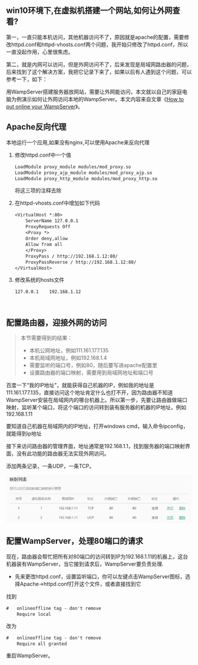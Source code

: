 ## win10环境下,在虚拟机搭建一个网站,如何让外网查看?

第一，一直只能本机访问，其他机器访问不了，原因就是apache的配置，需要修改httpd.conf和httpd-vhosts.conf两个问题，我开始只修改了httpd.conf，所以一直没起作用，心里很焦虑。

第二，就是内网可以访问，但是外网访问不了，后来发现是局域网路由器的问题，后来找到了这个解决方案，我把它记录下来了，如果以后有人遇到这个问题，可以参考一下，如下：

用WampServer搭建服务器放网站，需要让外网能访问，本文就以自己的家庭电脑为例演示如何让外网访问本地的WampServer。本文内容来自文章《[How to put online your WampServer](https://www.simonewebdesign.it/how-to-put-online-your-wampserver/)》。



## Apache反向代理

本地运行一个应用,如果没有nginx,可以使用Apache来反向代理

1. 修改httpd.conf中一个值

   ```
   LoadModule proxy_module modules/mod_proxy.so
   LoadModule proxy_ajp_module modules/mod_proxy_ajp.so
   LoadModule proxy_http_module modules/mod_proxy_http.so
   ```

   将这三项的注释去除

2. 在httpd-vhosts.conf中增加如下代码

   ```
   <VirtualHost *:80>
       ServerName 127.0.0.1
       ProxyRequests Off
       <Proxy *>
       Order deny,allow
       Allow from all
       </Proxy>
       ProxyPass / http://192.168.1.12:80/
       ProxyPassReverse / http://192.168.1.12:80/
   </VirtualHost>
   ```

3. 修改系统的hosts文件

   ```
   127.0.0.1    192.168.1.12
   ```

   ​

## 配置路由器，迎接外网的访问

> 本节需要得到的结果：
>
> - 本机公网地址，例如111.161.177.135
> - 本机局域网地址，例如192.168.1.4
> - 需要监听的端口号，例如80，随后要写进apache配置里
> - 设置路由器的端口映射，需要用到局域网地址和端口号

百度一下“我的IP地址”，就能获得自己机器的IP，例如我的地址是111.161.177.135，直接访问这个地址肯定什么也打不开，因为路由器不知道WampServer安装在局域网内的哪台机器上。所以第一步，先要让路由器做端口映射，监听某个端口，将这个端口的访问转到装有服务器的机器的IP地址，例如192.168.1.11

要知道自己机器在局域网内的IP地址，打开windows cmd，输入命令ipconfig，就能得到ip地址

接下来访问路由器的管理界面，地址通常是192.168.1.1，找到服务器的端口映射界面，没有此功能的路由器无法实现外网访问。

添加两条记录，一条UDP，一条TCP。

![端口映射](端口映射.png)

## 配置WampServer，处理80端口的请求

现在，路由器会帮忙把所有对80端口的访问转到IP为192.168.1.11的机器上，这台机器装有WampServer，当它接到请求后，WampServer要负责处理.

- 先来更改httpd.conf，设置监听端口，你可以左键点击WampServer图标，选择Apache->httpd.conf打开这个文件，或者直接找到它

找到

```
#   onlineoffline tag - don't remove
    Require local
```

改为

```
#   onlineoffline tag - don't remove
    Require all granted
```

重启WampServer。







